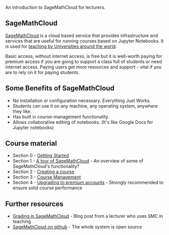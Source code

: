 An introduction to SageMathCloud for lecturers.

## SageMathCloud

[SageMathCloud](https://cloud.sagemath.com/) is a cloud based service that provides infrastructure and services that are useful for running courses based on Jupyter Notebooks.
It is used for [teaching by Universities around the world](https://github.com/sagemathinc/smc/wiki/Teaching).

Basic access, without internet access, is free but it is well-worth paying for premium access if you are going to support a class full of students or need internet access.
Paying users get more resources and support - vital if you are to rely on it for paying students.

## Some Benefits of SageMathCloud

* No installation or configuration necessary. Everything Just Works.
* Students can use it on any machine, any operating system, anywhere they like.
* Has built in course-management functionality.
* Allows collaborative editing of notebooks. (It's like Google Docs for Jupyter notebooks)

## Course material

* Section 0 - [Getting Started](./getting_started/getting_started.md)
* Section 1 - [A tour of SageMathCloud](/functionality/functionality.md) - An overview of some of SageMathCloud's functionality?
* Section 2 - [Creating a course](./creating_a_course/creating_course.md)
* Section 3 - [Course Management](./course_management/course_management.md)
* Section 4 - [Upgrading to premium accounts](./premium/premium.md) - Strongly recommended to ensure solid course performance

## Further resources

* [Grading in SageMathCloud](http://www.beezers.org/blog/bb/2015/09/grading-in-sagemathcloud/) - Blog post from a lecturer who uses SMC in teaching
* [SageMathCloud on github](https://github.com/sagemathinc/smc) - The whole system is open source
